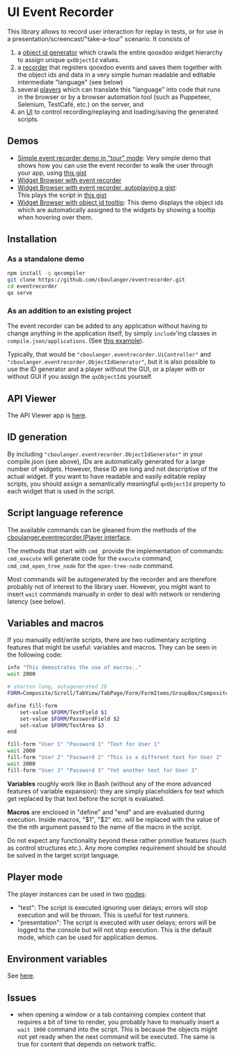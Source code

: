 # UI Event Recorder
  
This library allows to record user interaction for replay in tests, or for use in
a presentation/screencast/"take-a-tour" scenario. It consists of 

1. a [object id generator](source/class/cboulanger/eventrecorder/ObjectIdGenerator.js) 
which crawls the entire qooxdoo widget hierarchy to assign unique `qxObjectId` values.
2. a [recorder](source/class/cboulanger/eventrecorder/Recorder.js) that registers 
qooxdoo events and saves them together with the object ids and data in a very 
simple human readable and editable intermediate "language" (see below)
3. several [players](source/class/cboulanger/eventrecorder/player) which can translate 
this "language" into code that runs in the browser or by a browser automation 
tool (such as Puppeteer, Selenium, TestCafé, etc.) on the server, and 
4. an [UI](source/class/cboulanger/eventrecorder/UiController.js) to control 
recording/replaying and loading/saving the generated scripts.


## Demos

- [Simple event recorder demo in "tour" mode](https://cboulanger.github.io/eventrecorder/): Very simple demo that shows how you can 
  use the event recorder to walk the user through your app, using [this gist](https://gist.github.com/cboulanger/64ed4149a27d48de38d9cb176907355e)
- [Widget Browser with event recorder](https://cboulanger.github.io/eventrecorder/widgetbrowser_recorder) 
- [Widget Browser with event recorder, autoplaying a gist](https://cboulanger.github.io/eventrecorder/widgetbrowser_recorder/?eventrecorder_gist_id=8f5458b5f694c10951b1a7a0c7cf3d5b&eventrecorder_autostart=1):   
  This plays the script in [this gist](https://gist.github.com/cboulanger/8f5458b5f694c10951b1a7a0c7cf3d5b)
- [Widget Browser with object id tooltip](https://cboulanger.github.io/eventrecorder/widgetbrowser_recorder):
  This demo displays the object ids which are automatically assigned to the widgets by showing a tooltip when hovering
  over them.

## Installation

### As a standalone demo

```bash
npm install -g qxcompiler
git clone https://github.com/cboulanger/eventrecorder.git
cd eventrecorder
qx serve
```

### As an addition to an existing project

The event recorder can be added to any application without having to change anything
in the application itself, by simply `include`'ing classes in `compile.json/applications`. 
(See [this example](compile.json)). 

Typically, that would be `"cboulanger.eventrecorder.UiController"`
and `"cboulanger.eventrecorder.ObjectIdGenerator"`, but it is also possible
to use the ID generator and a player without the GUI, or a player with or without
GUI if you assign the `qxObjectId`s yourself. 

## API Viewer

The API Viewer app is [here](https://cboulanger.github.io/eventrecorder/apiviewer/#cboulanger.eventrecorder).

## ID generation

By including `"cboulanger.eventrecorder.ObjectIdGenerator"` in your compile.json
(see above), IDs are automatically generated for a large number of widgets. 
However, these ID are long and not descriptive of the actual widget. 
If you want to have readable and easily editable replay scripts, you should 
assign a semantically meaningful `qxObjectId` property to each widget that is 
used in the script. 

## Script language reference

The available commands can be gleaned from the methods of the [cboulanger.eventrecorder.IPlayer interface](https://cboulanger.github.io/eventrecorder/apiviewer/index.html#cboulanger.eventrecorder.IPlayer).

The methods that start with `cmd_` provide the implementation of commands: 
`cmd_execute` will generate code for the `execute` command, `cmd_cmd_open_tree_node`
for the `open-tree-node` command. 

Most commands will be autogenerated by the recorder and are therefore probably 
not of interest to the library user. However, you might want to insert `wait` 
commands manually in order to deal with network or rendering latency (see below).

## Variables and macros

If you manually edit/write scripts, there are two rudimentary scripting features
that might be useful: variables and
macros. They can be seen in the following code:

```bash
info "This demostrates the use of macros.."
wait 2000

# shorten long, autogenerated ID
FORM=Composite/Scroll/TabView/TabPage/Form/FormItems/GroupBox/Composite/Single

define fill-form
	set-value $FORM/TextField $1
	set-value $FORM/PasswordField $2
	set-value $FORM/TextArea $3
end

fill-form "User 1" "Password 1" "Text for User 1"
wait 2000
fill-form "User 2" "Password 2" "This is a different text for User 2"
wait 2000
fill-form "User 3" "Password 3" "Yet another text for User 3"
```

**Variables** roughly work like in Bash (without any of the more advanced features
of variable expansion): they are simply placeholders for text which get replaced
by that text before the script is evaluated. 

**Macros** are enclosed in "define" and "end" and are evaluated during execution.
Inside macros, "$1", "$2" etc. will be replaced with the value of the the nth
argument passed to the name of the macro in the script.

Do not expect any functionality beyond these rather primitive features (such as
control structures etc.). Any more complex requirement should be should be
solved in the target script language.

## Player mode

The player instances can be used in two [modes](https://cboulanger.github.io/eventrecorder/apiviewer/index.html#cboulanger.eventrecorder.player.Abstract#mode): 
- "test": The script is executed ignoring user delays; errors will stop 
execution and will be thrown. This is useful for test runners.
- "presentation": The script is executed with user delays; errors will be
logged to the console but will not stop execution. This is the default mode,
which can be used for application demos. 

## Environment variables

See [here](https://cboulanger.github.io/eventrecorder/apiviewer/#cboulanger.eventrecorder).

## Issues

- when opening a window or a tab containing complex content that requires a bit of
time to render, you probably have to manually insert a `wait 1000` command into
the script. This is because the objects might not yet ready when the next command will
be executed. The same is true for content that depends on network traffic. 

